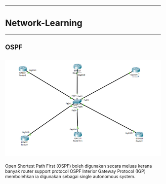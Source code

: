 
---------------------------------------------------------------------------
# Network-Learning
---------------------------------------------------------------------------

## OSPF
![Thirsty Question](https://github.com/anwar3107/Network-Learning/blob/main/OSPF.png)
---------------------------------------------------------------------------
Open Shortest Path First (OSPF) boleh digunakan secara meluas kerana banyak router support protocol OSPF
Interior Gateway Protocol (IGP) membolehkan ia digunakan sebagai single autonomous system.
